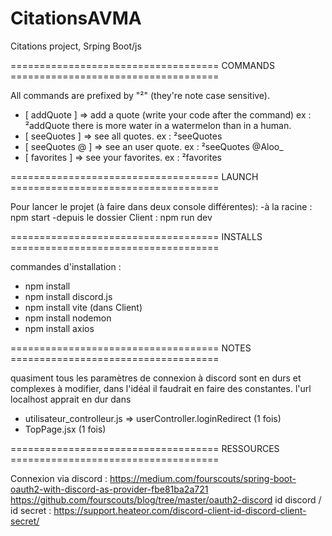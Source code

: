 # CitationsAVMA
Citations project, Srping Boot/js

 ==================================== COMMANDS ====================================

All commands are prefixed by "²" (they're note case sensitive).

  - [   addQuote  ]   =>    add a quote (write your code after the command)
ex : ²addQuote there is more water in a watermelon than in a human.
  - [  seeQuotes  ]   =>    see all quotes.
ex : ²seeQuotes
  - [ seeQuotes @ ]   =>    see an user quote.
ex : ²seeQuotes @Aloo_
  - [  favorites  ]   =>    see your favorites.
ex : ²favorites

  ==================================== LAUNCH ====================================

Pour lancer le projet (à faire dans deux console différentes):
  -à la racine : npm start
  -depuis le dossier Client : npm run dev

 ==================================== INSTALLS ====================================

commandes d'installation :
  - npm install
  - npm install discord.js
  - npm install vite          (dans Client)
  - npm install nodemon
  - npm install axios

 ====================================    NOTES   ====================================
 
 quasiment tous les paramètres de connexion à discord sont en durs et complexes à
 modifier, dans l'idéal il faudrait en faire des constantes.
 l'url localhost apprait en dur dans
  - utilisateur_controlleur.js => userController.loginRedirect        (1 fois)
  - TopPage.jsx                                                       (1 fois)


 ==================================== RESSOURCES ====================================

Connexion via discord :
  https://medium.com/fourscouts/spring-boot-oauth2-with-discord-as-provider-fbe81ba2a721
  https://github.com/fourscouts/blog/tree/master/oauth2-discord
id discord / id secret :
  https://support.heateor.com/discord-client-id-discord-client-secret/
